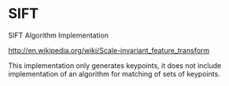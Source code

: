 SIFT
====

SIFT Algorithm Implementation

http://en.wikipedia.org/wiki/Scale-invariant_feature_transform

This implementation only generates keypoints, it does not include implementation of an algorithm for matching of sets of keypoints.
